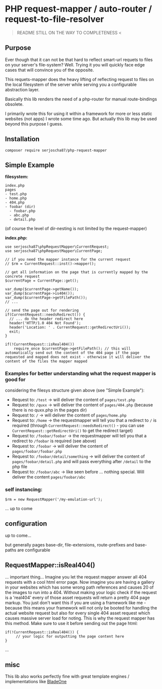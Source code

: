 # PHP request-mapper / auto-router / request-to-file-resolver

> README STILL ON THE WAY TO COMPLETENESS <

## Purpose

Ever though that it can not be that hard to reflect smart-url requets to files on your server's file-system? Well. Trying it you will quickly face edge cases that will convince you of the opposite.

This requets-mapper does the heavy lifting of reflecting request to files on the local filesystem of the server while serving you a configurable abstraction layer.

Basically this lib renders the need of a php-router for manual route-bindings obsolete.

I primarily wrote this for using it within a framework for more or less static websites (not apps) I wrote some time ago. But actually this lib may be used beyond this purpose I guess.

## Installation

``composer require serjoscha87/php-request-mapper``

## Simple Example

**filesystem:**
```
index.php
pages
- test.php
- home.php
- 404.php
- foobar (dir)
  - foobar.php
  - abc.php
  - detail.php
```

(of course the level of dir-nesting is not limited by the request-mapper)

**index.php:**

```
use serjoscha87\phpRequestMapper\CurrentRequest;
use serjoscha87\phpRequestMapper\CurrentPage;

// if you need the mapper instance for the current request
// $rm = CurrentRequest::inst()->mapper(); 

// get all information on the page that is currently mapped by the concrete request
$currentPage = CurrentPage::get();

var_dump($currentPage->getName());
var_dump($currentPage->is404());
var_dump($currentPage->getFilePath());
// ...

// send the page out for rendering
if(CurrentRequest::needsRedirect()) {
  // ... do the header redirect here
  header('HTTP/1.0 404 Not Found');
  header('Location: ' . CurrentRequest::getRedirectUri());
  exit;
}

if(!CurrentRequest::isReal404())
    require_once $currentPage->getFilePath(); // this will automatically send out the content of the 404 page if the page requested and mapped does not exist - otherwise it will deliver the content of the files the mapper mapped
```

### Examples for better understanding what the request mapper is good for

considering the filesys structure given above (see "Simple Example"):

  - Request to: ``/test`` -> will deliver the content of ``pages/test.php``
  - Request to: ``/quxx`` -> will deliver the content of ``pages/404.php`` (because there is no quxx.php in the pages dir)
  - Request to: ``/`` -> will deliver the content of ``pages/home.php``
  - Request to: ``/home`` -> the requestmapper will tell you that a redirect to ``/`` is required (through ``CurrentRequest::needsRedirect()`` - you can use ``CurrentRequest::getRedirectUri()`` to get the redirect target)
  - Request to: ``/foobar/foobar`` -> the requestmapper will tell you that a redirect to ``/foobar`` is required (see above)
  - Request to: ``/foobar`` -> will deliver the content of ``pages/foobar/foobar.php``
  - Request to: ``/foobar/detail/something`` -> will deliver the content of ``pages/foobar/detail.php`` and will pass everything after ``/detail`` to the php file
  - Request to: ``/foobar/abc`` -> like seen before ... nothing special. Will deliver the content ``pages/foobar/abc``

### self instancing:

```
$rm = new RequestMapper('/my-emulation-url');
```

... up to come

## configuration

up to come...

but generally pages base-dir, file-extensions, route-prefixes and base-paths are configurable

## RequestMapper::isReal404()

...
important thing...
Imagine you let the request mapper answer all 404 requests with a cool html error page. 
Now imagine you are having a gallery in your websites which has some wrong path references and causes 20 of the images to run into a 404.
Without making your logic check if the request is a 'real404' every of those asset requests will return a pretty 404 page markup. 
You just don't want this if you are using a framework like me - because this means your framework will not only be booted for handling the actual website request but also for every single 404 asset request which causes massive server load for noting.
This is why the request mapper has this method. 
Make sure to use it before sending out the page html:

```
if(!CurrentRequest::isReal404()) {
     // your logic for outputting the page content here
}
```
...

## misc

This lib also works perfectly fine with great template engines / implementations like [BladeOne](https://github.com/EFTEC/BladeOne)
